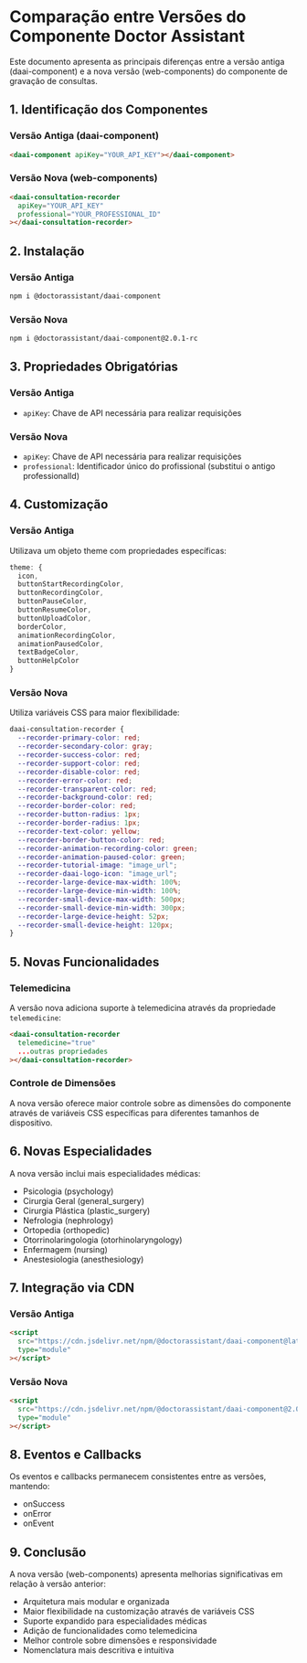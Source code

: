 # Comparação entre Versões do Componente Doctor Assistant

Este documento apresenta as principais diferenças entre a versão antiga (daai-component) e a nova versão (web-components) do componente de gravação de consultas.

## 1. Identificação dos Componentes

### Versão Antiga (daai-component)
```html
<daai-component apiKey="YOUR_API_KEY"></daai-component>
```

### Versão Nova (web-components)
```html
<daai-consultation-recorder 
  apiKey="YOUR_API_KEY"
  professional="YOUR_PROFESSIONAL_ID"
></daai-consultation-recorder>
```

## 2. Instalação

### Versão Antiga
```bash
npm i @doctorassistant/daai-component
```

### Versão Nova
```bash
npm i @doctorassistant/daai-component@2.0.1-rc
```

## 3. Propriedades Obrigatórias

### Versão Antiga
- `apiKey`: Chave de API necessária para realizar requisições

### Versão Nova
- `apiKey`: Chave de API necessária para realizar requisições
- `professional`: Identificador único do profissional (substitui o antigo professionalId)

## 4. Customização

### Versão Antiga
Utilizava um objeto theme com propriedades específicas:
```javascript
theme: {
  icon,
  buttonStartRecordingColor,
  buttonRecordingColor,
  buttonPauseColor,
  buttonResumeColor,
  buttonUploadColor,
  borderColor,
  animationRecordingColor,
  animationPausedColor,
  textBadgeColor,
  buttonHelpColor
}
```

### Versão Nova
Utiliza variáveis CSS para maior flexibilidade:
```css
daai-consultation-recorder {
  --recorder-primary-color: red;
  --recorder-secondary-color: gray;
  --recorder-success-color: red;
  --recorder-support-color: red;
  --recorder-disable-color: red;
  --recorder-error-color: red;
  --recorder-transparent-color: red;
  --recorder-background-color: red;
  --recorder-border-color: red;
  --recorder-button-radius: 1px;
  --recorder-border-radius: 1px;
  --recorder-text-color: yellow;
  --recorder-border-button-color: red;
  --recorder-animation-recording-color: green;
  --recorder-animation-paused-color: green;
  --recorder-tutorial-image: "image_url";
  --recorder-daai-logo-icon: "image_url";
  --recorder-large-device-max-width: 100%;
  --recorder-large-device-min-width: 100%;
  --recorder-small-device-max-width: 500px;
  --recorder-small-device-min-width: 300px;
  --recorder-large-device-height: 52px;
  --recorder-small-device-height: 120px;
}
```

## 5. Novas Funcionalidades

### Telemedicina
A versão nova adiciona suporte à telemedicina através da propriedade `telemedicine`:
```html
<daai-consultation-recorder
  telemedicine="true"
  ...outras propriedades
></daai-consultation-recorder>
```

### Controle de Dimensões
A nova versão oferece maior controle sobre as dimensões do componente através de variáveis CSS específicas para diferentes tamanhos de dispositivo.

## 6. Novas Especialidades

A nova versão inclui mais especialidades médicas:
- Psicologia (psychology)
- Cirurgia Geral (general_surgery)
- Cirurgia Plástica (plastic_surgery)
- Nefrologia (nephrology)
- Ortopedia (orthopedic)
- Otorrinolaringologia (otorhinolaryngology)
- Enfermagem (nursing)
- Anestesiologia (anesthesiology)

## 7. Integração via CDN

### Versão Antiga
```html
<script
  src="https://cdn.jsdelivr.net/npm/@doctorassistant/daai-component@latest/dist/DaaiBadge.js"
  type="module"
></script>
```

### Versão Nova
```html
<script
  src="https://cdn.jsdelivr.net/npm/@doctorassistant/daai-component@2.0.1-rc/dist/web-components/web-components.esm.js"
  type="module"
></script>
```

## 8. Eventos e Callbacks

Os eventos e callbacks permanecem consistentes entre as versões, mantendo:
- onSuccess
- onError
- onEvent

## 9. Conclusão

A nova versão (web-components) apresenta melhorias significativas em relação à versão anterior:
- Arquitetura mais modular e organizada
- Maior flexibilidade na customização através de variáveis CSS
- Suporte expandido para especialidades médicas
- Adição de funcionalidades como telemedicina
- Melhor controle sobre dimensões e responsividade
- Nomenclatura mais descritiva e intuitiva
